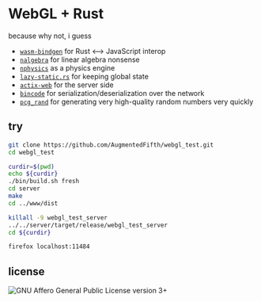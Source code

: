 # WebGL + Rust

because why not, i guess

* [`wasm-bindgen`](https://github.com/rustwasm/wasm-bindgen) for Rust <-->
  JavaScript interop
* [`nalgebra`](http://nalgebra.org/) for linear algebra nonsense
* [`nphysics`](http://nphysics.org/) as a physics engine
* [`lazy-static.rs`](https://github.com/rust-lang-nursery/lazy-static.rs) for
  keeping global state
* [`actix-web`](https://actix.rs/) for the server side
* [`bincode`](https://github.com/TyOverby/bincode) for
  serialization/deserialization over the network
* [`pcg_rand`](https://github.com/robojeb/pcg_rand) for generating very
  high-quality random numbers very quickly

## try

```bash
git clone https://github.com/AugmentedFifth/webgl_test.git
cd webgl_test

curdir=$(pwd)
echo ${curdir}
./bin/build.sh fresh
cd server
make
cd ../www/dist

killall -9 webgl_test_server
../../server/target/release/webgl_test_server
cd ${curdir}

firefox localhost:11484
```

## license

![GNU Affero General Public License version 3+](https://www.gnu.org/graphics/agplv3-155x51.png)
